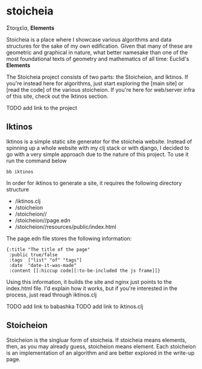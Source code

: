 # stoicheia

Στοιχεῖα, **Elements**

Stoicheia is a place where I showcase various algorithms and data structures for the sake of my own edification. Given that many of these are geometric and graphical in nature, what better namesake than one of the most foundational texts of geometry and mathematics of all time: Euclid's **Elements**

The Stoicheia project consists of two parts: the Stoicheion, and Iktinos. If you're instead here for algorithms, just start exploring the [main site] or [read the code] of the various stoicheion. If you're here for web/server infra of this site, check out the Iktinos section.

TODO add link to the project

## Iktinos

Iktinos is a simple static site generator for the stoicheia website. Instead of spinning up a whole website with my clj stack or with django, I decided to go with a very simple approach due to the nature of this project. To use it run the command below

`bb iktinos`

In order for iktinos to generate a site, it requires the following directory structure

- /iktinos.clj
- /stoicheion
- /stoicheion/<quil-cljs-project>/
- /stoicheion/<quil-cljs-project>/page.edn
- /stoicheion/<quil-cljs-project>/resources/public/index.html

The page.edn file stores the following information:

```
{:title "The title of the page"
 :public true/false
 :tags  ["list" "of" "tags"]
 :date  "date-it-was-made"
 :content [[:hiccup code][:to-be-included the js frame]]}
```

Using this information, it builds the site and nginx just points to the index.html file. I'd explain how it works, but if you're interested in the process, just read through iktinos.clj

TODO add link to babashka
TODO add link to iktinos.clj

## Stoicheion

Stoicheion is the singluar form of stoicheia. If stoicheia means elements, then, as you may already guess, stoicheion means element. Each stoicheion is an implementation of an algorithm and are better explored in the write-up page.
